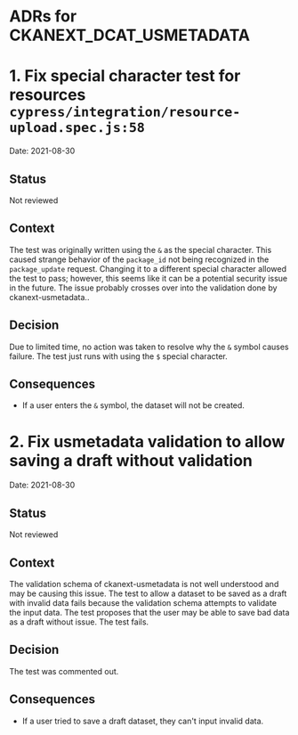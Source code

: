 # ADRs for CKANEXT_DCAT_USMETADATA

# 1. Fix special character test for resources `cypress/integration/resource-upload.spec.js:58`

Date: 2021-08-30

## Status

Not reviewed

## Context

The test was originally written using the `&` as the special character. This caused strange behavior of the `package_id`
not being recognized in the `package_update` request. Changing it to a different special character allowed the test to
pass; however, this seems like it can be a potential security issue in the future. The issue probably crosses over into
the validation done by ckanext-usmetadata..

## Decision

Due to limited time, no action was taken to resolve why the `&` symbol causes failure. The test just runs with using the
`$` special character.

## Consequences

- If a user enters the `&` symbol, the dataset will not be created.

# 2. Fix usmetadata validation to allow saving a draft without validation

Date: 2021-08-30

## Status

Not reviewed

## Context

The validation schema of ckanext-usmetadata is not well understood and may be causing this issue. The test to allow a
dataset to be saved as a draft with invalid data fails because the validation schema attempts to validate the input data.
The test proposes that the user may be able to save bad data as a draft without issue. The test fails.

## Decision

The test was commented out.

## Consequences

- If a user tried to save a draft dataset, they can't input invalid data.
